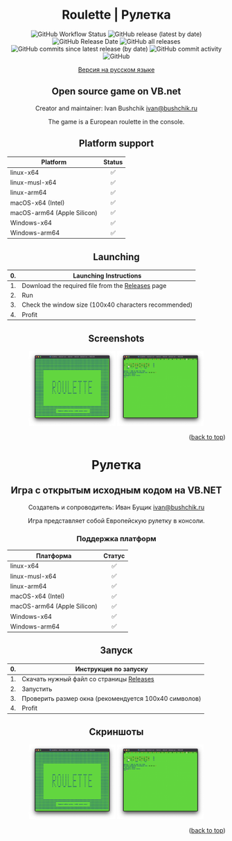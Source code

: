 <div id="top"></div>

<div align="center">
  <h1 align="center">Roulette | Рулетка</h3>
  <img alt="GitHub Workflow Status" src="https://img.shields.io/github/workflow/status/ivabus/roulette/checks">
  <img alt="GitHub release (latest by date)" src="https://img.shields.io/github/v/release/ivabus/roulette">
  <img alt="GitHub Release Date" src="https://img.shields.io/github/release-date/ivabus/roulette">
  <img alt="GitHub all releases" src="https://img.shields.io/github/downloads/ivabus/roulette/total">
  <img alt="GitHub commits since latest release (by date)" src="https://img.shields.io/github/commits-since/ivabus/roulette/latest">
  <img alt="GitHub commit activity" src="https://img.shields.io/github/commit-activity/m/ivabus/roulette">
  <img alt="GitHub" src="https://img.shields.io/github/license/ivabus/roulette">
  <p><a href="#rus">Версия на русском языке</a></p>
</div>

<div align="center">
  
  
  ## Open source game on VB.net

  Creator and maintainer: Ivan Bushchik <ivan@bushchik.ru>

  The game is a European roulette in the console.

  ## Platform support
  |Platform|Status|
  |---|:---:|
  |linux-x64|✅|
  |linux-musl-x64|✅|
  |linux-arm64|✅|
  |macOS-x64 (Intel)|✅|
  |macOS-arm64 (Apple Silicon)|✅|
  |Windows-x64| ✅ |
  |Windows-arm64| ✅ |

  ## Launching

  | 0. | Launching Instructions |
  |:---:|---|
  | 1. | Download the required file from the [Releases](https://github.com/ivabus/roulette/releases) page |
  | 2. | Run |
  | 3. | Check the window size (100x40 characters recommended) |
  | 4. | Profit |

  ## Screenshots

  <img alt="Скриншот 1" src="screenshots/1.png" width="200"/>
  <img alt="Скриншот 2" src="screenshots/2.png" width="200"/>


  <p align="right">(<a href="#top">back to top</a>)</p>
  
  
  <div id="rus"></div>
  
  <h1>Рулетка</h1>
  
  <h2 align="center">Игра с открытым исходным кодом на VB.NET</h2>


  Создатель и сопроводитель: Иван Бущик <ivan@bushchik.ru>

  Игра представляет собой Европейскую рулетку в консоли.


  <h3 align="center">Поддержка платформ</h3>

  
  |Платформа|Статус|
  |---|:---:|
  |linux-x64|✅|
  |linux-musl-x64|✅|
  |linux-arm64|✅|
  |macOS-x64 (Intel)|✅|
  |macOS-arm64 (Apple Silicon)|✅|
  |Windows-x64| ✅ |
  |Windows-arm64| ✅ |


  ## Запуск
  | 0. | Инструкция по запуску |
  |:---:|---|
  | 1. | Скачать нужный файл со страницы [Releases](https://github.com/ivabus/roulette/releases) |
  | 2. | Запустить |
  | 3. | Проверить размер окна (рекомендуется 100х40 символов) |
  | 4. | Profit |

  ## Скриншоты

  <img alt="Скриншот 1" src="screenshots/1.png" width="200"/>
  <img alt="Скриншот 2" src="screenshots/2.png" width="200"/>

  <p align="right">(<a href="#top">back to top</a>)</p>

</div>
